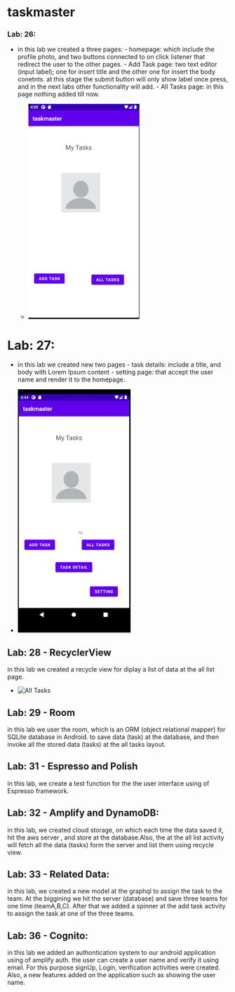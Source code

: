 # taskmaster
### Lab: 26:
- in this lab we created a three pages:
      - homepage: which include the profile photo, and two buttons connected to on click listener that redirect the user to the other pages.
      - Add Task page: two text editor (input label); one for insert title and the other one for insert the body conetnts. at this stage the submit button will only show label once press, and in the next labs other functionality will add.
      - All Tasks page: in this page nothing added till now.

  - ![HomePage Screen Shot](homePage.PNG)


# Lab: 27:
- in this lab we created new two pages
      - task details:  include a title, and body with Lorem Ipsum content
      - setting page: that accept the user name and render it to the homepage.

- ![HomePage Screen Shot](homePage2.PNG)

 ## Lab: 28 - RecyclerView
in this lab we created a recycle view for diplay a list of data at the all list page.
 - ![All Tasks](tasksList.PNG)

## Lab: 29 - Room
 in this lab we user the room, which is an ORM (object relational mapper) for SQLite database in Android. to save data (task) at the database, and then invoke all the stored data (tasks) at the all tasks layout.

## Lab: 31 - Espresso and Polish
in this lab, we create a test function for the the user interface using of Espresso framework.

## Lab: 32 - Amplify and DynamoDB:
 in this lab, we created cloud storage, on which each time the data saved it, hit the aws server , and store at the database.Also, the at the all list activity will fetch all the data (tasks) form the server and list them using recycle view.

## Lab: 33 - Related Data:
in this lab, we created a new model at the graphql to assign the task to the team. At the biggining we hit the server (database) and save three teams for one time (teamA,B,C). After that we added a spinner at the add task activity to assign the task at one of the three teams.


## Lab: 36 - Cognito:
in this lab we added an authontication system to our android application using of amplify auth. the user can create a user name and verify it using email. For this purpose signUp, Login, verification activities were created. Also, a new features added on the application such as showing the user name.
